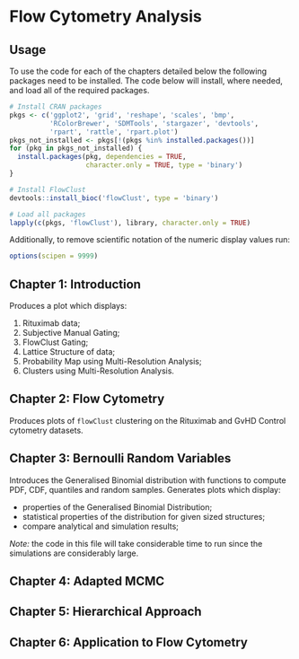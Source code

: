 # Flow Cytometry Analysis

## Usage
To use the code for each of the chapters detailed below the following packages
need to be installed. The code below will install, where needed, and load all 
of the required packages.

```r
# Install CRAN packages
pkgs <- c('ggplot2', 'grid', 'reshape', 'scales', 'bmp',
          'RColorBrewer', 'SDMTools', 'stargazer', 'devtools',
          'rpart', 'rattle', 'rpart.plot')
pkgs_not_installed <- pkgs[!(pkgs %in% installed.packages())]
for (pkg in pkgs_not_installed) {
  install.packages(pkg, dependencies = TRUE, 
                   character.only = TRUE, type = 'binary')
}

# Install FlowClust
devtools::install_bioc('flowClust', type = 'binary')

# Load all packages
lapply(c(pkgs, 'flowClust'), library, character.only = TRUE)
```

Additionally, to remove scientific notation of the numeric display values run:
```r
options(scipen = 9999)
```

## Chapter 1: Introduction
Produces a plot which displays:
1. Rituximab data;
2. Subjective Manual Gating;
3. FlowClust Gating;
4. Lattice Structure of data;
5. Probability Map using Multi-Resolution Analysis;
6. Clusters using Multi-Resolution Analysis.

## Chapter 2: Flow Cytometry
Produces plots of `flowClust` clustering on the Rituximab and GvHD Control 
cytometry datasets.

## Chapter 3: Bernoulli Random Variables
Introduces the Generalised Binomial distribution with functions to compute PDF,
CDF, quantiles and random samples. Generates plots which display:
- properties of the Generalised Binomial Distribution;
- statistical properties of the distribution for given sized structures;
- compare analytical and simulation results;

*Note:* the code in this file will take considerable time to run since the
simulations are considerably large.

## Chapter 4: Adapted MCMC

## Chapter 5: Hierarchical Approach

## Chapter 6: Application to Flow Cytometry
